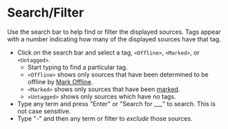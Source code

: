 # Search/Filter
Use the search bar to help find or filter the displayed sources. Tags appear with a number indicating how many of the 
displayed sources have that tag.

* Click on the search bar and select a tag, `<Offline>`, `<Marked>`, or `<Untagged>`.
  * Start typing to find a particular tag.
  * `<Offline>` shows only sources that have been determined to be offline by [Mark Offline](mark_offline.md).
  * `<Marked>` shows only sources that have been [marked](library.md#marking-sources).
  * `<Untagged>` shows only sources which have no tags.
* Type any term and press "Enter" or "Search for ___" to search. This is not case sensitive.
* Type "-" and then any term or filter to _exclude_ those sources.